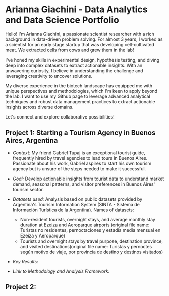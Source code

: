 # Arianna Giachini - Data Analytics and Data Science Portfolio

Hello! I'm Arianna Giachini, a passionate scientist researcher with a rich background in data-driven problem solving. For almost 3 years, I worked as a scientist for an early stage startup that was developing cell-cultivated meat. We extracted cells from cows and grew them in the lab! 

I've honed my skills in experimental design, hypothesis testing, and diving deep into complex datasets to extract actionable insights. With an unwavering curiosity, I believe in understanding the challenge and leveraging creativity to uncover solutions.

My diverse experience in the biotech landscape has equipped me with unique perspectives and methodologies, which I'm keen to apply beyond the lab. I want to use my Github page to leverage advanced analytical techniques and robust data management practices to extract actionable insights across diverse domains.

Let's connect and explore collaborative possibilities!



## Project 1: Starting a Tourism Agency in Buenos Aires, Argentina
* *Context:* My friend Gabriel Tupaj is an exceptional tourist guide, frequently hired by travel agencies to lead tours in Buenos Aires. Passionate about his work, Gabriel aspires to start his own tourism agency but is unsure of the steps needed to make it successful.
  
* *Goal:* Develop actionable insights from tourist data to understand market demand, seasonal patterns, and visitor preferences in Buenos Aires' tourism sector.
  
* *Datasets used:* Analysis based on public datasets provided by Argentina's Tourism Information System (SINTA - Sistema de Información Turística de la Argentina). Names of datasets:
  - Non-resident tourists, overnight stays, and average monthly stay duration at Ezeiza and Aeroparque airports (original file name: Turistas no residentes, pernoctaciones y estadía media mensual en Ezeiza y Aeroparque)
  - Tourists and overnight stays by travel purpose, destination province, and visited destinations(original file name: Turistas y pernoctes según motivo de viaje, por provincia de destino y destinos visitados)
    
* *Key Results:*

  
* *Link to Methodology and Analysis Framework:*


## Project 2: 



